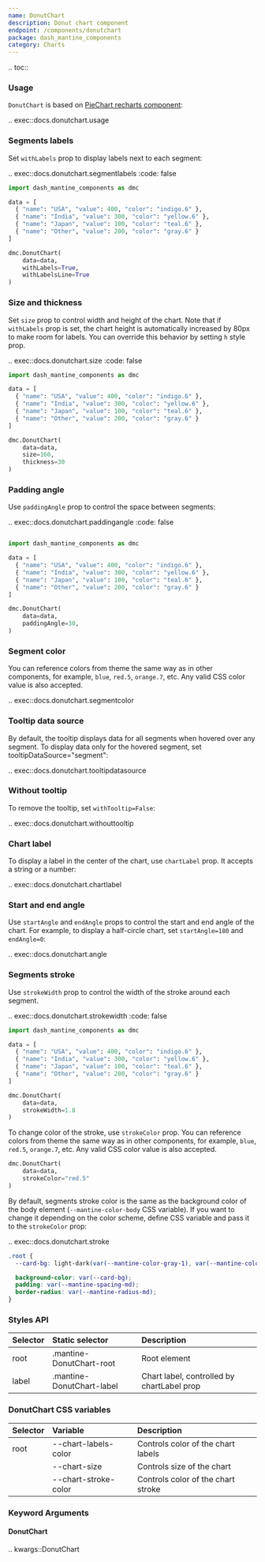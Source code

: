 ```yaml
---
name: DonutChart
description: Donut chart component
endpoint: /components/donutchart
package: dash_mantine_components
category: Charts
---
```


.. toc::

### Usage

`DonutChart` is based on [PieChart recharts component](https://recharts.org/en-US/api/PieChart):

.. exec::docs.donutchart.usage
    

### Segments labels

Set `withLabels` prop to display labels next to each segment:

.. exec::docs.donutchart.segmentlabels
    :code: false

```python
import dash_mantine_components as dmc

data = [
  { "name": "USA", "value": 400, "color": "indigo.6" },
  { "name": "India", "value": 300, "color": "yellow.6" },
  { "name": "Japan", "value": 100, "color": "teal.6" },
  { "name": "Other", "value": 200, "color": "gray.6" }
]

dmc.DonutChart(
    data=data,   
    withLabels=True,
    withLabelsLine=True
)
```

### Size and thickness 

Set `size` prop to control width and height of the chart. Note that if `withLabels` prop is set, the chart height is
automatically increased by 80px to make room for labels. You can override this behavior by setting `h` style prop.


.. exec::docs.donutchart.size
    :code: false



```python
import dash_mantine_components as dmc

data = [
  { "name": "USA", "value": 400, "color": "indigo.6" },
  { "name": "India", "value": 300, "color": "yellow.6" },
  { "name": "Japan", "value": 100, "color": "teal.6" },
  { "name": "Other", "value": 200, "color": "gray.6" }
]

dmc.DonutChart(
    data=data,
    size=160,
    thickness=30
)
```


### Padding angle 

Use `paddingAngle` prop to control the space between segments:

.. exec::docs.donutchart.paddingangle
    :code: false


```python

import dash_mantine_components as dmc

data = [
  { "name": "USA", "value": 400, "color": "indigo.6" },
  { "name": "India", "value": 300, "color": "yellow.6" },
  { "name": "Japan", "value": 100, "color": "teal.6" },
  { "name": "Other", "value": 200, "color": "gray.6" }
]

dmc.DonutChart(
    data=data,
    paddingAngle=30,
)
```


### Segment color

You can reference colors from theme the same way as in other components, for example, `blue`, `red.5`, `orange.7`, etc. 
Any valid CSS color value is also accepted.

.. exec::docs.donutchart.segmentcolor


### Tooltip data source

By default, the tooltip displays data for all segments when hovered over any segment. To display data only for the hovered segment, set tooltipDataSource="segment":

.. exec::docs.donutchart.tooltipdatasource

### Without tooltip

To remove the tooltip, set `withTooltip=False`:


.. exec::docs.donutchart.withouttooltip

### Chart label

To display a label in the center of the chart, use `chartLabel` prop. It accepts a string or a number:

.. exec::docs.donutchart.chartlabel


### Start and end angle

Use `startAngle` and `endAngle` props to control the start and end angle of the chart. For example, to display a
half-circle chart, set `startAngle=180` and `endAngle=0`:

.. exec::docs.donutchart.angle

### Segments stroke

Use `strokeWidth` prop to control the width of the stroke around each segment.


.. exec::docs.donutchart.strokewidth
    :code: false


```python
import dash_mantine_components as dmc

data = [
  { "name": "USA", "value": 400, "color": "indigo.6" },
  { "name": "India", "value": 300, "color": "yellow.6" },
  { "name": "Japan", "value": 100, "color": "teal.6" },
  { "name": "Other", "value": 200, "color": "gray.6" }
]

dmc.DonutChart(
    data=data,
    strokeWidth=1.8  
)
```

To change color of the stroke, use `strokeColor` prop. You can reference colors from theme the same way as in other
components, for example, `blue`, `red.5`, `orange.7`, etc. Any valid CSS color value is also accepted.

```python
dmc.DonutChart(
    data=data,
    strokeColor="red.5"
)
```

By default, segments stroke color is the same as the background color of the body element
(`--mantine-color-body` CSS variable). If you want to change it depending on the color scheme, define CSS variable
and pass it to the `strokeColor` prop:


.. exec::docs.donutchart.stroke

```css
.root {
  --card-bg: light-dark(var(--mantine-color-gray-1), var(--mantine-color-dark-5));

  background-color: var(--card-bg);
  padding: var(--mantine-spacing-md);
  border-radius: var(--mantine-radius-md);
}

```


### Styles API

| Selector    | Static selector              | Description                             |
|:------------|:-----------------------------|:----------------------------------------|
| root        | .mantine-DonutChart-root    | Root element                            |
| label       | .mantine-DonutChart-label   | Chart label, controlled by chartLabel prop |

### DonutChart CSS variables

| Selector         | Variable               | Description                              |
|:-----------------|:-----------------------|:-----------------------------------------|
| root             | --chart-labels-color   | Controls color of the chart labels       |
|                  | --chart-size           | Controls size of the chart               |
|                  | --chart-stroke-color   | Controls color of the chart stroke       |

### Keyword Arguments

#### DonutChart

.. kwargs::DonutChart
